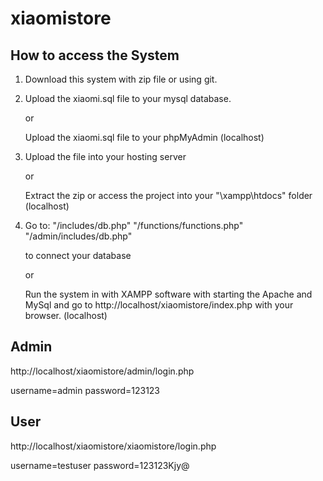 # xiaomistore

 How to access the System 
 -----


1. Download this system with zip file or using git.


2. Upload the xiaomi.sql file to your mysql database.

    or
   
   Upload the xiaomi.sql file to your phpMyAdmin (localhost)


4. Upload the file into your hosting server

   or

   Extract the zip or access the project into your "\xampp\htdocs" folder (localhost)


3. Go to:
    "/includes/db.php"
    "/functions/functions.php"
    "/admin/includes/db.php"
    
    to connect your database 

    or

    Run the system in with XAMPP software with starting the Apache and MySql and go to http://localhost/xiaomistore/index.php with your browser. (localhost)
    
    
    
 Admin 
 -----
 http://localhost/xiaomistore/admin/login.php
 
 username=admin
 password=123123

 User 
 -----
 http://localhost/xiaomistore/xiaomistore/login.php
 
 username=testuser
 password=123123Kjy@
  
    
